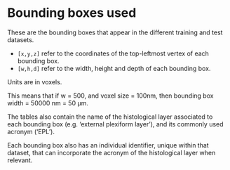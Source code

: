 # Bounding boxes used

These are the bounding boxes that appear in the different training and test datasets.

- `[x,y,z]` refer to the coordinates of the top-leftmost vertex of each bounding box.
- `[w,h,d]` refer to the width, height and depth of each bounding box.
 
Units are in voxels.

This means that if w = 500, and voxel size = 100nm, then bounding box width = 50000 nm = 50 µm.
 
The tables also contain the name of the histological layer associated to each bounding box (e.g. ‘external plexiform layer’), and its commonly used acronym (‘EPL’).

Each bounding box also has an individual identifier, unique within that dataset, that can incorporate the acronym of the histological layer when relevant. 
